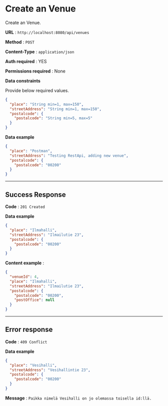 # Create an Venue

Create an Venue.

**URL** : `http://localhost:8080/api/venues`

**Method** : `POST`

**Content-Type** : `application/json`

**Auth required** : YES

**Permissions required** : None

**Data constraints**

Provide below required values.

```json
{
  "place": "String min=1, max=150",
  "streetAddress": "String min=1, max=150",
  "postalcode": {
    "postalcode": "String min=5, max=5"
  }
}
```

**Data example**

```json
{
  "place": "Postman",
  "streetAddress": "Testing RestApi, adding new venue",
  "postalcode": {
    "postalcode": "00200"
  }
}
```

---

## Success Response

**Code** : `201 Created`

**Data example**

```json
{
  "place": "Ilmahalli",
  "streetAddress": "Ilmailutie 23",
  "postalcode": {
    "postalcode": "00200"
  }
}
```

**Content example** :

```json
{
  "venueId": 4,
  "place": "Ilmahalli",
  "streetAddress": "Ilmailutie 23",
  "postalcode": {
    "postalcode": "00200",
    "postOffice": null
  }
}
```

---

## Error response

**Code** : `409 Conflict`

**Data example**

```json
{
  "place": "Vesihalli",
  "streetAddress": "Vesihallintie 23",
  "postalcode": {
    "postalcode": "00200"
  }
}
```

**Message** : `Paikka nimelä Vesihalli on jo olemassa toisella id:llä.`
